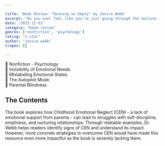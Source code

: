 ```yaml
---

title: 'Book Review: "Running on Empty" by Jonice Webb'
excerpt: "Do you ever feel like you're just going through the motions in life? The book \"Running on Empty\" by Dr. Jonice Webb may have the answers."
date: "2023-11-01"
category: "book-review"
genres: ['nonfiction', 'psychology']
rating: "2-star"
author: "jonice-webb"
tropes: []

---
```



📍 Nonfiction - Psychology  
📍 Invisibility of Emotional Needs  
📍 Mislabeling Emotional States  
📍 The Autopilot Mode  
📍 Parental Blindness  
  

## The Contents
The book explores how Childhood Emotional Neglect (CEN) - a lack of emotional support from parents - can lead to struggles with self-discipline, emptiness, and nurturing relationships. Through relatable examples, Dr. Webb helps readers identify signs of CEN and understand its impact. However, more concrete strategies to overcome CEN would have made this resource even more impactful as the book is severely lacking them.
